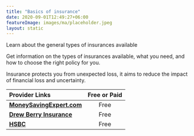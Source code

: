 ```yaml
---
title: "Basics of insurance"
date: 2020-09-01T12:49:27+06:00
featureImage: images/ma/placeholder.jpeg
layout: static
---
```


Learn about the general types of insurances available

Get information on the types of insurances available, what you need, and how to choose the right policy for you.

Insurance protects you from unexpected loss, it aims to reduce the impact of financial loss and uncertainty.

| Provider Links      | Free or Paid  |  
| :-----------          | :--------------:      |  
| [**MoneySavingExpert.com**](https://www.moneysavingexpert.com/insurance/) | Free | 
| [**Drew Berry Insurance**](https://www.drewberryinsurance.co.uk/knowledge/financial-advice/personal-insurance) | Free | 
| [**HSBC**](https://www.hsbc.co.uk/insurance/types-of-insurance/) | Free | 
  

<br/><br/>






